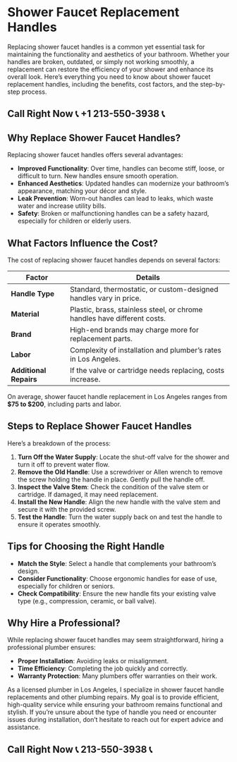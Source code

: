 # Shower Faucet Replacement Handles  

Replacing shower faucet handles is a common yet essential task for maintaining the functionality and aesthetics of your bathroom. Whether your handles are broken, outdated, or simply not working smoothly, a replacement can restore the efficiency of your shower and enhance its overall look. Here’s everything you need to know about shower faucet replacement handles, including the benefits, cost factors, and the step-by-step process.  

## Call Right Now 📞 +1 213-550-3938 📞

## Why Replace Shower Faucet Handles?  

Replacing shower faucet handles offers several advantages:  

- **Improved Functionality**: Over time, handles can become stiff, loose, or difficult to turn. New handles ensure smooth operation.  
- **Enhanced Aesthetics**: Updated handles can modernize your bathroom’s appearance, matching your décor and style.  
- **Leak Prevention**: Worn-out handles can lead to leaks, which waste water and increase utility bills.  
- **Safety**: Broken or malfunctioning handles can be a safety hazard, especially for children or elderly users.  

## What Factors Influence the Cost?  

The cost of replacing shower faucet handles depends on several factors:  

| **Factor**               | **Details**                                                                 |  
|--------------------------|-----------------------------------------------------------------------------|  
| **Handle Type**          | Standard, thermostatic, or custom-designed handles vary in price.          |  
| **Material**             | Plastic, brass, stainless steel, or chrome handles have different costs.   |  
| **Brand**                | High-end brands may charge more for replacement parts.                      |  
| **Labor**                | Complexity of installation and plumber’s rates in Los Angeles.             |  
| **Additional Repairs**  | If the valve or cartridge needs replacing, costs increase.                  |  

On average, shower faucet handle replacement in Los Angeles ranges from **$75 to $200**, including parts and labor.  

## Steps to Replace Shower Faucet Handles  

Here’s a breakdown of the process:  

1. **Turn Off the Water Supply**: Locate the shut-off valve for the shower and turn it off to prevent water flow.  
2. **Remove the Old Handle**: Use a screwdriver or Allen wrench to remove the screw holding the handle in place. Gently pull the handle off.  
3. **Inspect the Valve Stem**: Check the condition of the valve stem or cartridge. If damaged, it may need replacement.  
4. **Install the New Handle**: Align the new handle with the valve stem and secure it with the provided screw.  
5. **Test the Handle**: Turn the water supply back on and test the handle to ensure it operates smoothly.  

## Tips for Choosing the Right Handle  

- **Match the Style**: Select a handle that complements your bathroom’s design.  
- **Consider Functionality**: Choose ergonomic handles for ease of use, especially for children or seniors.  
- **Check Compatibility**: Ensure the new handle fits your existing valve type (e.g., compression, ceramic, or ball valve).  

## Why Hire a Professional?  

While replacing shower faucet handles may seem straightforward, hiring a professional plumber ensures:  

- **Proper Installation**: Avoiding leaks or misalignment.  
- **Time Efficiency**: Completing the job quickly and correctly.  
- **Warranty Protection**: Many plumbers offer warranties on their work.  

As a licensed plumber in Los Angeles, I specialize in shower faucet handle replacements and other plumbing repairs. My goal is to provide efficient, high-quality service while ensuring your bathroom remains functional and stylish. If you’re unsure about the type of handle you need or encounter issues during installation, don’t hesitate to reach out for expert advice and assistance.
## Call Right Now 📞 213-550-3938 📞